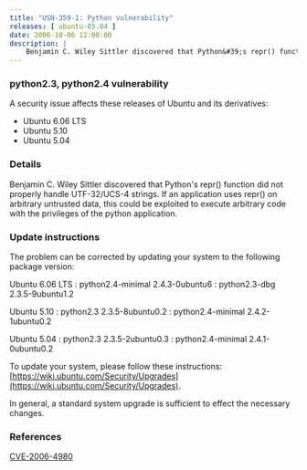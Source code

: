 ```yaml
---
title: "USN-359-1: Python vulnerability"
releases: [ ubuntu-05.04 ]
date: 2006-10-06 12:00:00
description: |
    Benjamin C. Wiley Sittler discovered that Python&#39;s repr() function did not properly handle UTF-32/UCS-4 strings. If an application uses repr() on arbitrary untrusted data, this could be exploited to execute arbitrary code with the privileges of the python application.
--- 
```

 
### python2.3, python2.4 vulnerability

A security issue affects these releases of Ubuntu and its derivatives:

* Ubuntu 6.06 LTS
* Ubuntu 5.10
* Ubuntu 5.04

### Details

Benjamin C. Wiley Sittler discovered that Python&#39;s repr() function did not properly handle UTF-32/UCS-4 strings. If an application uses repr() on arbitrary untrusted data, this could be exploited to execute arbitrary code with the privileges of the python application.

### Update instructions

The problem can be corrected by updating your system to the following package version:

Ubuntu 6.06 LTS
 : python2.4-minimal <span>2.4.3-0ubuntu6</span>
 : python2.3-dbg <span>2.3.5-9ubuntu1.2</span>

Ubuntu 5.10
 : python2.3 <span>2.3.5-8ubuntu0.2</span>
 : python2.4-minimal <span>2.4.2-1ubuntu0.2</span>

Ubuntu 5.04
 : python2.3 <span>2.3.5-2ubuntu0.3</span>
 : python2.4-minimal <span>2.4.1-0ubuntu0.2</span>

To update your system, please follow these instructions: [https://wiki.ubuntu.com/Security/Upgrades](https://wiki.ubuntu.com/Security/Upgrades).

In general, a standard system upgrade is sufficient to effect the necessary changes.

### References

 [CVE-2006-4980](http://people.ubuntu.com/~ubuntu-security/cve/CVE-2006-4980)
 
